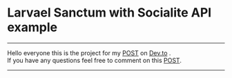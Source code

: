 <h1>Larvael Sanctum with Socialite API example</h1>
<hr>
Hello everyone this is the project for my <a href="https://dev.to/philipdroubi/laravel-9-api-authentication-via-sanctum-socialite-and-test-on-postman-2iki">POST</a> on <a href="https://dev.to/">Dev.to</a> .<br>
If you have any questions feel free to comment on this <a href="https://dev.to/philipdroubi/laravel-9-api-authentication-via-sanctum-socialite-and-test-on-postman-2iki">POST</a>.
<hr>
